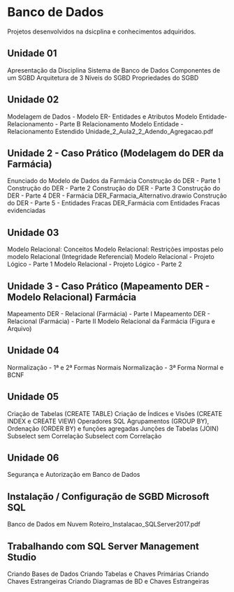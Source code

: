 # Banco de Dados
Projetos desenvolvidos na dsicplina e conhecimentos adquiridos.

## Unidade 01
Apresentação da Disciplina
Sistema de Banco de Dados
Componentes de um SGBD
Arquitetura de 3 Níveis do SGBD
Propriedades do SGBD

## Unidade 02
Modelagem de Dados - Modelo ER- Entidades e Atributos
Modelo Entidade-Relacionamento - Parte B Relacionamento
Modelo Entidade - Relacionamento Estendido
Unidade_2_Aula2_2_Adendo_Agregacao.pdf

## Unidade 2 - Caso Prático (Modelagem do DER da Farmácia)
Enunciado do Modelo de Dados da Farmácia
Construção do DER - Parte 1
Construção do DER - Parte 2
Construção do DER - Parte 3
Construção do DER - Parte 4
DER - Farmácia
DER_Farmacia_Alternativo.drawio
Construção do DER - Parte 5 - Entidades Fracas
DER_Farmácia com Entidades Fracas evidenciadas

## Unidade 03
Modelo Relacional: Conceitos
Modelo Relacional: Restrições impostas pelo modelo Relacional (Integridade Referencial)
Modelo Relacional - Projeto Lógico - Parte 1
Modelo Relacional - Projeto Lógico - Parte 2

## Unidade 3 - Caso Prático (Mapeamento DER - Modelo Relacional) Farmácia
Mapeamento DER - Relacional (Farmácia) - Parte I
Mapeamento DER - Relacional (Farmácia) - Parte II
Modelo Relacional da Farmácia (Figura e Arquivo)

## Unidade 04
Normalização - 1ª e 2ª Formas Normais
Normalização - 3ª Forma Normal e BCNF

## Unidade 05
Criação de Tabelas (CREATE TABLE)
Criação de Índices e Visões (CREATE INDEX e CREATE VIEW)
Operadores SQL
Agrupamentos (GROUP BY), Ordenação (ORDER BY) e funções agregadas
Junções de Tabelas (JOIN)
Subselect sem Correlação
Subselect com Correlação

## Unidade 06
Segurança e Autorização em Banco de Dados

## Instalação / Configuração de SGBD Microsoft SQL
Banco de Dados em Nuvem
Roteiro_Instalacao_SQLServer2017.pdf

## Trabalhando com SQL Server Management Studio

Criando Bases de Dados
Criando Tabelas e Chaves Primárias
Criando Chaves Estrangeiras
Criando Diagramas de BD e Chaves Estrangeiras